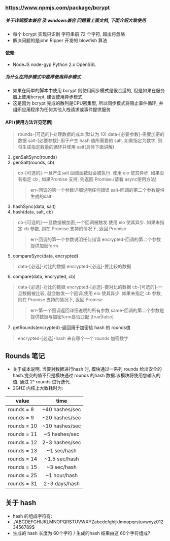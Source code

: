 ### https://www.npmjs.com/package/bcrypt

##### 关于详细版本兼容 及  windows兼容 问题看上面文档, 下面介绍大致使用
* 每个 bcrypt 实现只识别 字符串前 72 个字符, 超出将忽略
* 解决问题的是john Ripper 开发的 blowfish 算法

#### 依赖:
* NodeJS node-gyp Python 2.x OpenSSL



##### 为什么在同步模式中推荐使用异步模式
* 如果在简单的脚本中使用 bcrypt 则使用同步模式是很合适的, 但是如果在服务器上使用bcrypt, 建议使用异步模式.
* 这是因为 bcrypt 完成的散列是CPU密集型, 所以同步模式将阻止事件循环, 并组织应用程序为任何其他入栈请求或事件提供服务

#### API (使用方法详见范例)

> rounds-[可选的]-处理数据的成本(默认为 10)
> data-[必要参数]-需要加密的数据
> salt-[必要参数]-用于产生 hash 值所需要的 salt. 如果指定为数字, 则将生成指定数量的循环并使用 salt(具体下面讲解)

1. genSaltSync(rounds)
2. genSalt(rounds, cb)
> cb-[可选的]-一旦产生salt 回调函数就会被执行. 使用 eio 使其异步. 如果没有指定 cb , 如果Promise 支持, 则返回 Promise.(请看 async使用方法)
>> err-回调的第一个参数详细说明任何错误
>> salt-回调的第二个参数提供生成的salt

3. hashSync(data, salt)
4. hash(data, salt, cb)
> cb-[可选的]-一旦数据被加密,一个回调被触发.使用 eio 使其异步. 如果未指定 cb 参数, 则在 Promise 支持的情况下, 返回 Promise
>> err-回调的第一个参数说明任何错误
>> encrypted-回调的第二个参数提供加密form

5. compareSync(data, encrypted)
> data-[必选]-对比的数据
> encrypted-[必选]-要比较的数据

6. compare(data, encrypted, cb)
> data-[必选]-对比的数据
> encrypted-[必选]-要对比的数据
> cb-[可选的]-一旦数据被比较, 就会触发一个回调,使用 eio 使其异步. 如果未指定 cb 参数, 则在 Promise 支持的情况下, 返回 Promise
>> err-第一个回调返回详细说明的所有参数
>> same-回调的第二个参数是 提供数据与加密form是否匹配 [true|false]

7. getRounds(encrypted)-返回用于加密给 hash 的 rounds值
> encrypted-[必选]-hash 来自哪个一个 rounds 加密数字


## Rounds 笔记
* 关于成本说明. 当要对数据进行hash 时, 模块通过一系列 rounds 给出安全的 hash.提交的值不只是模块通过 rounds 的hash 数据.该模块将使用您输入的值, 通过 2^ rounds 进行迭代.
* 2GHZ 内核上大致耗时为:


| value           | time           |
|-----------------|:--------------:|
| rounds = 8      | ~40 hashes/sec |
| rounds = 9      | ~20 hashes/sec |
| rounds = 10     | ~10 hashes/sec |
| rounds = 11     | ~5  hashes/sec |
| rounds = 12     | 2-3 hashes/sec |
| rounds = 13     | ~1   sec/hash  |
| rounds = 14     | ~1.5 sec/hash  |
| rounds = 15     | ~3   sec/hash  |
| rounds = 25     | ~1  hour/hash  |
| rounds = 31     | 2-3 days/hash  |

## 关于 hash
* hash 的组成字符有:
* ./ABCDEFGHIJKLMNOPQRSTUVWXYZabcdefghijklmnopqrstuvwxyz0123456789$
* 生成的 hash 长度为 60个字符 / 生成的hash 结果由这 60个字符组成?
